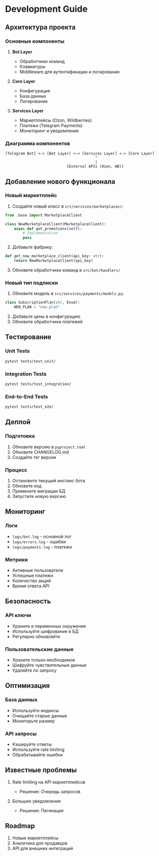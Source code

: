 # Development Guide

## Архитектура проекта

### Основные компоненты

1. **Bot Layer**
   - Обработчики команд
   - Клавиатуры
   - Middleware для аутентификации и логирования

2. **Core Layer**
   - Конфигурация
   - База данных
   - Логирование

3. **Services Layer**
   - Маркетплейсы (Ozon, Wildberries)
   - Платежи (Telegram Payments)
   - Мониторинг и уведомления

### Диаграмма компонентов

```
[Telegram Bot] <-> [Bot Layer] <-> [Services Layer] <-> [Core Layer]
                                         ^
                                         |
                            [External APIs (Ozon, WB)]
```

## Добавление нового функционала

### Новый маркетплейс

1. Создайте новый класс в `src/services/marketplaces/`:
```python
from .base import MarketplaceClient

class NewMarketplaceClient(MarketplaceClient):
    async def get_promotions(self):
        # Implementation
        pass
```

2. Добавьте фабрику:
```python
def get_new_marketplace_client(api_key: str):
    return NewMarketplaceClient(api_key)
```

3. Обновите обработчики команд в `src/bot/handlers/`

### Новый тип подписки

1. Обновите модель в `src/services/payments/models.py`:
```python
class SubscriptionPlan(str, Enum):
    NEW_PLAN = "new_plan"
```

2. Добавьте цены в конфигурацию
3. Обновите обработчики платежей

## Тестирование

### Unit Tests

```bash
pytest tests/test_unit/
```

### Integration Tests

```bash
pytest tests/test_integration/
```

### End-to-End Tests

```bash
pytest tests/test_e2e/
```

## Деплой

### Подготовка

1. Обновите версию в `pyproject.toml`
2. Обновите CHANGELOG.md
3. Создайте тег версии

### Процесс

1. Остановите текущий инстанс бота
2. Обновите код
3. Примените миграции БД
4. Запустите новую версию

## Мониторинг

### Логи

- `logs/bot.log` - основной лог
- `logs/errors.log` - ошибки
- `logs/payments.log` - платежи

### Метрики

- Активные пользователи
- Успешные платежи
- Количество акций
- Время ответа API

## Безопасность

### API ключи

- Храните в переменных окружения
- Используйте шифрование в БД
- Регулярно обновляйте

### Пользовательские данные

- Храните только необходимое
- Шифруйте чувствительные данные
- Удаляйте по запросу

## Оптимизация

### База данных

- Используйте индексы
- Очищайте старые данные
- Мониторьте размер

### API запросы

- Кэшируйте ответы
- Используйте rate limiting
- Обрабатывайте ошибки

## Известные проблемы

1. Rate limiting на API маркетплейсов
   - Решение: Очередь запросов

2. Большие уведомления
   - Решение: Пагинация

## Roadmap

1. Новые маркетплейсы
2. Аналитика для продавцов
3. API для внешних интеграций
